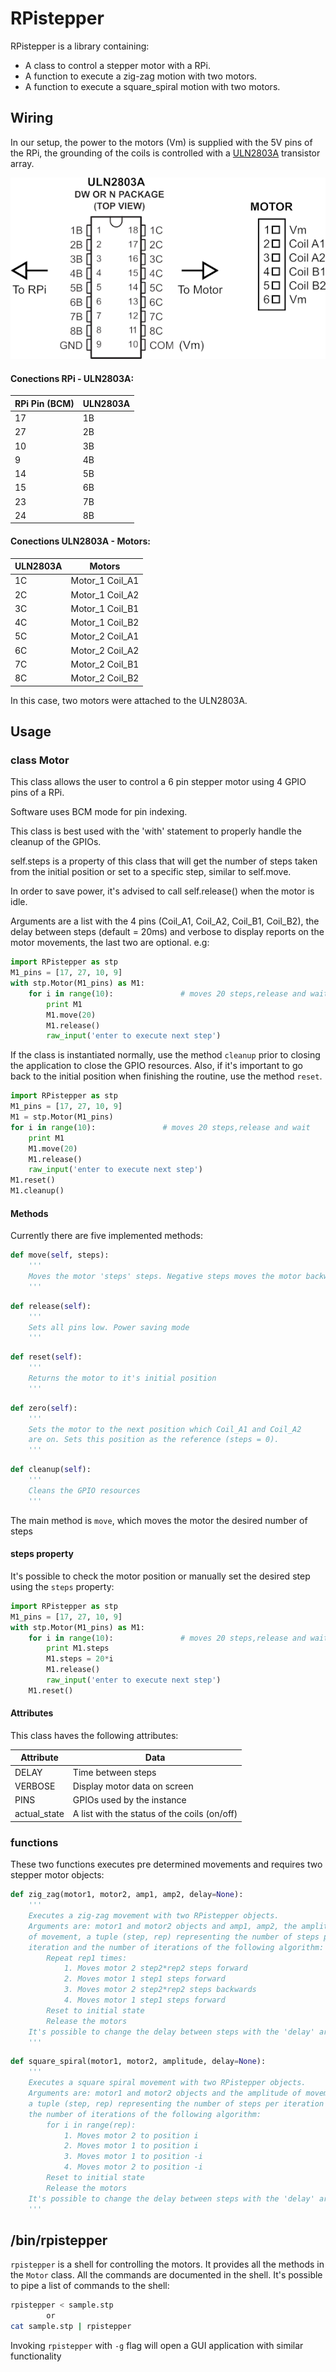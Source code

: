 # RPistepper

RPistepper is a library containing:
* A class to control a stepper motor with a RPi.
* A function to execute a zig-zag motion with two motors.
* A function to execute a square_spiral motion with two motors.

## Wiring
In our setup, the power to the motors (Vm) is supplied with the 5V pins of the RPi, the grounding of the coils is controlled with a [ULN2803A](http://www.ti.com/lit/ds/symlink/uln2803a.pdf) transistor array.

![Alt text](pinout.png "Example setup")

#### Conections RPi - ULN2803A:

| RPi Pin (BCM)| ULN2803A|
|--------------|---------|
|      17      |    1B   |
|      27      |    2B   |
|      10      |    3B   |
|      9       |    4B   |
|      14      |    5B   |
|      15      |    6B   |
|      23      |    7B   |
|      24      |    8B   |

#### Conections ULN2803A - Motors:

| ULN2803A| Motors          |
|---------|-----------------|
|    1C   | Motor_1 Coil_A1 |
|    2C   | Motor_1 Coil_A2 |
|    3C   | Motor_1 Coil_B1 |
|    4C   | Motor_1 Coil_B2 |
|    5C   | Motor_2 Coil_A1 |
|    6C   | Motor_2 Coil_A2 |
|    7C   | Motor_2 Coil_B1 |
|    8C   | Motor_2 Coil_B2 |

In this case, two motors were attached to the ULN2803A.


## Usage
### class Motor
This class allows the user to control a 6 pin stepper motor using 4 GPIO pins of a RPi.

Software uses BCM mode for pin indexing.

This class is best used with the 'with' statement to properly handle the cleanup of the GPIOs.

self.steps is a property of this class that will get the number of steps taken from the initial position or set to a specific step, similar to self.move.

In order to save power, it's advised to call self.release() when the motor is idle.

Arguments are a list with the 4 pins (Coil_A1, Coil_A2, Coil_B1, Coil_B2), the delay between steps (default = 20ms) and verbose to display reports on the motor movements, the last two are optional.
e.g:
```python
import RPistepper as stp
M1_pins = [17, 27, 10, 9]
with stp.Motor(M1_pins) as M1:
    for i in range(10):               # moves 20 steps,release and wait
        print M1
        M1.move(20)
        M1.release()
        raw_input('enter to execute next step')
```
If the class is instantiated normally, use the method `cleanup` prior to closing the application to close the GPIO resources.
Also, if it's important to go back to the initial position when finishing the routine, use the method `reset`.

```python
import RPistepper as stp
M1_pins = [17, 27, 10, 9]
M1 = stp.Motor(M1_pins)
for i in range(10):               # moves 20 steps,release and wait
    print M1
    M1.move(20)
    M1.release()
    raw_input('enter to execute next step')
M1.reset()
M1.cleanup()
```


#### Methods
Currently there are five implemented methods:
```python
def move(self, steps):
    '''
    Moves the motor 'steps' steps. Negative steps moves the motor backwards
    '''
```
```python
def release(self):
    '''
    Sets all pins low. Power saving mode
    '''
```
```python
def reset(self):
    '''
    Returns the motor to it's initial position
    '''
```
```python
def zero(self):
    '''
    Sets the motor to the next position which Coil_A1 and Coil_A2
    are on. Sets this position as the reference (steps = 0).
    '''
```
```python
def cleanup(self):
    '''
    Cleans the GPIO resources
    '''
```
The main method is `move`, which moves the motor the desired number of steps

#### steps property
It's possible to check the motor position or manually set the desired step using the `steps` property:
```python
import RPistepper as stp
M1_pins = [17, 27, 10, 9]
with stp.Motor(M1_pins) as M1:
    for i in range(10):               # moves 20 steps,release and wait
        print M1.steps
        M1.steps = 20*i
        M1.release()
        raw_input('enter to execute next step')
    M1.reset()
```
#### Attributes
This class haves the following attributes:

| Attribute    |  Data   |
|--------------|---------|
| DELAY        | Time between steps           |
| VERBOSE      | Display motor data on screen |
| PINS         | GPIOs used by the instance   |
| actual_state | A list with the status of the coils (on/off) |

### functions
These two functions executes pre determined movements and requires two stepper motor objects:
```python
def zig_zag(motor1, motor2, amp1, amp2, delay=None):
    '''
    Executes a zig-zag movement with two RPistepper objects.
    Arguments are: motor1 and motor2 objects and amp1, amp2, the amplitude
    of movement, a tuple (step, rep) representing the number of steps per
    iteration and the number of iterations of the following algorithm:
        Repeat rep1 times:
            1. Moves motor 2 step2*rep2 steps forward
            2. Moves motor 1 step1 steps forward
            3. Moves motor 2 step2*rep2 steps backwards
            4. Moves motor 1 step1 steps forward
        Reset to initial state
        Release the motors
    It's possible to change the delay between steps with the 'delay' argument
    '''
```
```python
def square_spiral(motor1, motor2, amplitude, delay=None):
    '''
    Executes a square spiral movement with two RPistepper objects.
    Arguments are: motor1 and motor2 objects and the amplitude of movement,
    a tuple (step, rep) representing the number of steps per iteration and
    the number of iterations of the following algorithm:
        for i in range(rep):
            1. Moves motor 2 to position i
            2. Moves motor 1 to position i
            3. Moves motor 1 to position -i
            4. Moves motor 2 to position -i
        Reset to initial state
        Release the motors
    It's possible to change the delay between steps with the 'delay' argument
    '''
```

## /bin/rpistepper
`rpistepper` is a shell for controlling the motors. It provides all the methods in the `Motor` class. All the commands are documented in the shell.
It's possible to pipe a list of commands to the shell:
```bash
rpistepper < sample.stp
        or
cat sample.stp | rpistepper
```
Invoking `rpistepper` with `-g` flag will open a GUI application with similar functionality
